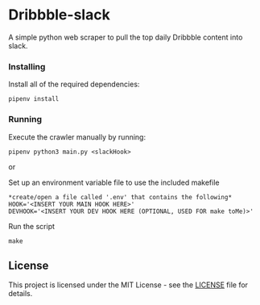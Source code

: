 # Dribbble-slack
A simple python web scraper to pull the top daily Dribbble content into slack.

### Installing

Install all of the required dependencies:

```
pipenv install
```

### Running

Execute the crawler manually by running:
```
pipenv python3 main.py <slackHook>
```


or


Set up an environment variable file to use the included makefile
```
*create/open a file called '.env' that contains the following*
HOOK='<INSERT YOUR MAIN HOOK HERE>'
DEVHOOK='<INSERT YOUR DEV HOOK HERE (OPTIONAL, USED FOR make toMe)>'
```

Run the script
```
make
```

## License

This project is licensed under the MIT License - see the [LICENSE](LICENSE) file for details.
